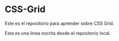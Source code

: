 # CSS-Grid
Este es el repositorio para aprender sobre CSS Grid.

 Esta es una línea escrita desde el repositorio local.
